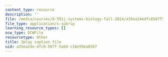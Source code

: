 ```yaml
---
content_type: resource
description: ''
file: /media/courses/8-591j-systems-biology-fall-2014/a35ea24edfc8567f5a6dc16e59ea8367_9yGxpWVWYDY.srt
file_type: application/x-subrip
learning_resource_types: []
ocw_type: OCWFile
resourcetype: Other
title: 3play caption file
uid: a35ea24e-dfc8-567f-5a6d-c16e59ea8367
---
```

